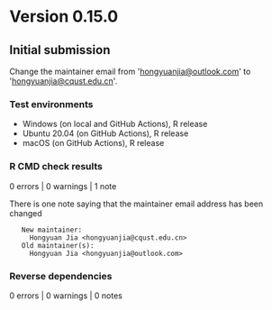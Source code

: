 # Version 0.15.0

## Initial submission

Change the maintainer email from 'hongyuanjia@outlook.com' to
'hongyuanjia@cqust.edu.cn'.

### Test environments

* Windows (on local and GitHub Actions), R release
* Ubuntu 20.04 (on GitHub Actions), R release
* macOS (on GitHub Actions), R release

### R CMD check results

0 errors | 0 warnings | 1 note

There is one note saying that the maintainer email address has been changed

```
   New maintainer:
     Hongyuan Jia <hongyuanjia@cqust.edu.cn>
   Old maintainer(s):
     Hongyuan Jia <hongyuanjia@outlook.com>
```

### Reverse dependencies

0 errors | 0 warnings | 0 notes
